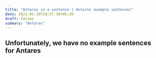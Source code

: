 ```yaml
---
title: "Antares in a sentence | Antares example sentences"
date: 2021-01-20T19:57:50+05:30
draft: falses
summary: "Antares"
---
```

## Unfortunately, we have no example sentences for Antares                 
